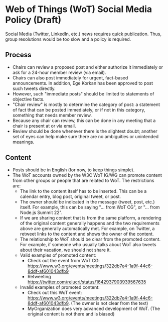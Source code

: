 # Web of Things (WoT) Social Media Policy (Draft)

Social Media (Twitter, LinkedIn, etc.) news requires quick publication. Thus, group resolutions would be too slow and a policy is required.

## Process

- Chairs can review a proposed post and either authorize it immediately or ask for a 24-hour member review (via email).
- Chairs can also post immediately for urgent, fact-based announcements. In addition, Ege Korkan has been approved to post such tweets directly.
- However, such "immediate posts" should be limited to statements of objective facts.
- "Chair review" is mostly to determine the category of post: a statement of fact that can be posted immediately, or if not in this category, something that needs member review.
- Because any chair can review, this can be done in any meeting that a chair is present at or via email.
- Review should be done whenever there is the slightest doubt; another set of eyes can help make sure there are no ambiguities or unintended meanings.

## Content

- Posts should be in English (for now, to keep things simple).
- The WoT accounts owned by the W3C WoT IG/WG can promote content from other groups or people that are related to WoT. The restrictions are:
  - The link to the content itself has to be inserted. This can be a calendar entry, blog post, original tweet, or post.
  - The owner should be indicated in the message (tweet, post, etc.) itself. For example, this can be saying "... from WoT CG", or "... from Node.js Summit 22".
  - If we are sharing content that is from the same platform, a rendering of the original content generally happens and the two requirements above are generally automatically met. For example, on Twitter, a retweet links to the content and shows the owner of the content.
  - The relationship to WoT should be clear from the promoted content. For example, if someone who usually talks about WoT also tweets about their vacation, we should not share it.
  - Valid examples of promoted content:
    - Check out the event from WoT CG: https://www.w3.org/events/meetings/322db7e4-1a9f-44c6-8ddf-af601043dfb9
    - Retweeting https://twitter.com/relucri/status/1642937903939567635
  - Invalid examples of promoted content:
    - Check out this WoT event: https://www.w3.org/events/meetings/322db7e4-1a9f-44c6-8ddf-af601043dfb9. (The owner is not clear from the text)
    - MyOrganization does very advanced development of WoT. (The original content is not there and is biased)

